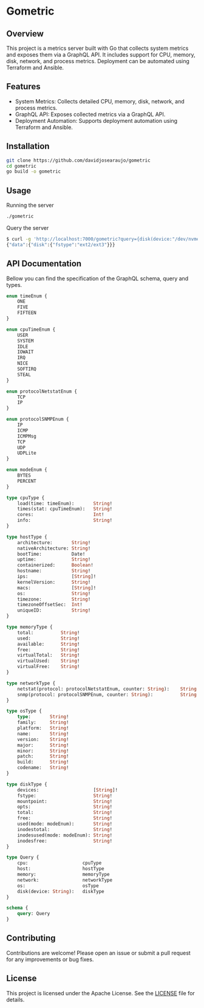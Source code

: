 # Gometric

## Overview

This project is a metrics server built with Go that collects system metrics and exposes them via a GraphQL API. It includes support for CPU, memory, disk, network, and process metrics. Deployment can be automated using Terraform and Ansible.

## Features

- System Metrics: Collects detailed CPU, memory, disk, network, and process metrics.
- GraphQL API: Exposes collected metrics via a GraphQL API.
- Deployment Automation: Supports deployment automation using Terraform and Ansible.

## Installation

```bash
git clone https://github.com/davidjosearaujo/gometric
cd gometric
go build -o gometric
```

## Usage

Running the server

```bash
./gometric
```

Query the server

```bash
$ curl -g 'http://localhost:7000/gometric?query={disk(device:"/dev/nvme0n1p1"){fstype}}'
{"data":{"disk":{"fstype":"ext2/ext3"}}}
```

## API Documentation

Bellow you can find the specification of the GraphQL schema, query and types.

```graphql
enum timeEnum {
    ONE
    FIVE
    FIFTEEN
}

enum cpuTimeEnum {
    USER
    SYSTEM
    IDLE
    IOWAIT
    IRQ
    NICE
    SOFTIRQ
    STEAL
}

enum protocolNetstatEnum {
    TCP
    IP
}

enum protocolSNMPEnum {
    IP
    ICMP
    ICMPMsg
    TCP
    UDP
    UDPLite
}

enum modeEnum {
    BYTES
    PERCENT
}

type cpuType {
    load(time: timeEnum):       String!
    times(stat: cpuTimeEnum):   String!
    cores:                      Int!
    info:                       String!
}

type hostType {
    architecture:       String!
    nativeArchitecture: String!
    bootTime:           Date!
    uptime:             String!
    containerized:      Boolean!
    hostname:           String!
    ips:                [String]!
    kernelVersion:      String!
    macs:               [String]!
    os:                 String!
    timezone:           String!
    timezoneOffsetSec:  Int!
    uniqueID:           String!
}

type memoryType {
    total:          String!
    used:           String!
    available:      String!
    free:           String!
    virtualTotal:   String!
    virtualUsed:    String!
    virtualFree:    String!
}

type networkType {
    netstat(protocol: protocolNetstatEnum, counter: String):    String!
    snmp(protocol: protocolSNMPEnum, counter: String):          String!
}

type osType {
    type:       String!
    family:     String!
    platform:   String!
    name:       String!
    version:    String!
    major:      String!
    minor:      String!
    patch:      String!
    build:      String!
    codename:   String!
}

type diskType {
    devices:                    [String]!
    fstype:                     String!
    mountpoint:                 String!
    opts:                       String!
    total:                      String!
    free:                       String!
    used(mode: modeEnum):       String!
    inodestotal:                String!
    inodesused(mode: modeEnum): String!
    inodesfree:                 String!            
}

type Query {
    cpu:                    cpuType
    host:                   hostType
    memory:                 memoryType
    network:                networkType
    os:                     osType
    disk(device: String):   diskType
}

schema {
    query: Query
}
```

## Contributing

Contributions are welcome! Please open an issue or submit a pull request for any improvements or bug fixes.

## License

This project is licensed under the Apache License. See the [LICENSE](./LICENSE) file for details.
